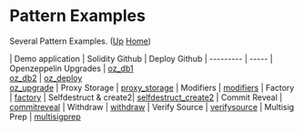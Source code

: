 # Pattern Examples

Several Pattern Examples. ([Up](..) [Home](..\..))

| Demo application      | Solidity Github        | Deploy Github
| ---------             | -----
| Openzeppelin Upgrades | [oz_db1]<br>[oz_db2]  |   [oz_deploy]<br>[oz_upgrade]
| Proxy Storage         | [proxy_storage]
| Modifiers             | [modifiers]
| Factory               | [factory]
| Selfdestruct & create2| [selfdestruct_create2]
| Commit Reveal         | [commitreveal]
| Withdraw              | [withdraw]
| Verify Source         | [verifysource]
| Multisig Prep         | [multisigprep]


[proxy_basic]:          https://github.com/web3examples/ethereum/tree/master/pattern_examples/proxy_basic.sol
[proxy_return]:         https://github.com/web3examples/ethereum/tree/master/pattern_examples/proxy_return.sol
[proxy_return_storage]: https://github.com/web3examples/ethereum/tree/master/pattern_examples/proxy_return_storage.sol
[proxy_storage]:        https://github.com/web3examples/ethereum/tree/master/pattern_examples/proxy_storage.sol
[proxy_test]:           https://github.com/web3examples/ethereum/tree/master/pattern_examples/proxy_test.sol

[selfdestruct_create2]: https://github.com/web3examples/ethereum/tree/master/pattern_examples/selfdestruct_create2.sol
[create]:       https://github.com/web3examples/ethereum/tree/master/pattern_examples/create.sol
[modifiers]:    https://github.com/web3examples/ethereum/tree/master/pattern_examples/modifiers.sol
[commitreveal]: https://github.com/web3examples/ethereum/tree/master/pattern_examples/commitreveal.sol
[withdraw]:     https://github.com/web3examples/ethereum/tree/master/pattern_examples/withdraw
[verifysource]: https://github.com/web3examples/ethereum/tree/master/pattern_examples/verifysource.sol

[multisigprep]: https://github.com/web3examples/ethereum/tree/master/pattern_examples/multisigprep.sol
[sol6.2_create]:   https://github.com/web3examples/ethereum/tree/master/pattern_examples/sol6.2_create.sol

[oz_db1]:   https://github.com/web3examples/ethereum/tree/master/pattern_examples/Upgrade/contracts/Debug1.sol
[oz_db2]:   https://github.com/web3examples/ethereum/tree/master/pattern_examples/Upgrade/contracts/Debug2.sol
[oz_deploy]:   https://github.com/web3examples/ethereum/tree/master/pattern_examples/Upgrade/migrations/2_deploy_contracts.js
[oz_upgrade]:   https://github.com/web3examples/ethereum/tree/master/pattern_examples/Upgrade/migrations/3_upgrade_contracts.js
[factory]:    https://github.com/web3examples/ethereum/blob/master/pattern_examples/factory.sol 